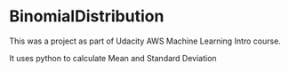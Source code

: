 # BinomialDistribution

This was a project as part of Udacity AWS Machine Learning Intro course.

It uses python to calculate Mean and Standard Deviation
